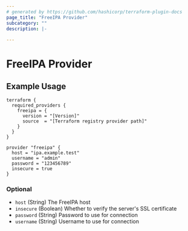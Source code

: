 ```yaml
---
# generated by https://github.com/hashicorp/terraform-plugin-docs
page_title: "FreeIPA Provider"
subcategory: ""
description: |-
  
---
```


# FreeIPA Provider

## Example Usage
```hcl
terraform {
  required_providers {
    freeipa = {
      version = "[Version]"
      source  = "[Terraform registry provider path]"
    }
  }
}

provider "freeipa" {
  host = "ipa.example.test"
  username = "admin"
  password = "123456789"
  insecure = true
}
```

### Optional

- `host` (String) The FreeIPA host
- `insecure` (Boolean) Whether to verify the server's SSL certificate
- `password` (String) Password to use for connection
- `username` (String) Username to use for connection
